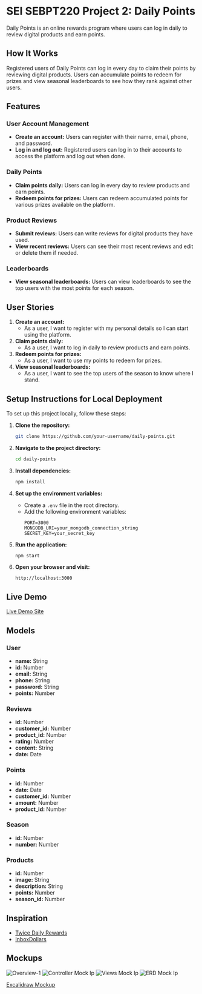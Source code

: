 # SEI SEBPT220 Project 2: Daily Points

Daily Points is an online rewards program where users can log in daily to review digital products and earn points.

## How It Works

Registered users of Daily Points can log in every day to claim their points by reviewing digital products. Users can accumulate points to redeem for prizes and view seasonal leaderboards to see how they rank against other users.

## Features

### User Account Management

- **Create an account:** Users can register with their name, email, phone, and password.
- **Log in and log out:** Registered users can log in to their accounts to access the platform and log out when done.

### Daily Points

- **Claim points daily:** Users can log in every day to review products and earn points.
- **Redeem points for prizes:** Users can redeem accumulated points for various prizes available on the platform.

### Product Reviews

- **Submit reviews:** Users can write reviews for digital products they have used.
- **View recent reviews:** Users can see their most recent reviews and edit or delete them if needed.

### Leaderboards

- **View seasonal leaderboards:** Users can view leaderboards to see the top users with the most points for each season.

## User Stories

1. **Create an account:**
   - As a user, I want to register with my personal details so I can start using the platform.
2. **Claim points daily:**
   - As a user, I want to log in daily to review products and earn points.
3. **Redeem points for prizes:**
   - As a user, I want to use my points to redeem for prizes.
4. **View seasonal leaderboards:**
   - As a user, I want to see the top users of the season to know where I stand.

## Setup Instructions for Local Deployment

To set up this project locally, follow these steps:

1. **Clone the repository:**

   ```bash
   git clone https://github.com/your-username/daily-points.git
   ```

2. **Navigate to the project directory:**

   ```bash
   cd daily-points
   ```

3. **Install dependencies:**

   ```bash
   npm install
   ```

4. **Set up the environment variables:**

   - Create a `.env` file in the root directory.
   - Add the following environment variables:
     ```
     PORT=3000
     MONGODB_URI=your_mongodb_connection_string
     SECRET_KEY=your_secret_key
     ```

5. **Run the application:**

   ```bash
   npm start
   ```

6. **Open your browser and visit:**
   ```
   http://localhost:3000
   ```

## Live Demo

[Live Demo Site](#)

## Models

### User

- **name:** String
- **id:** Number
- **email:** String
- **phone:** String
- **password:** String
- **points:** Number

### Reviews

- **id:** Number
- **customer_id:** Number
- **product_id:** Number
- **rating:** Number
- **content:** String
- **date:** Date

### Points

- **id:** Number
- **date:** Date
- **customer_id:** Number
- **amount:** Number
- **product_id:** Number

### Season

- **id:** Number
- **number:** Number

### Products

- **id:** Number
- **image:** String
- **description:** String
- **points:** Number
- **season_id:** Number

## Inspiration

- [Twice Daily Rewards](https://twicedaily.com/rewards/)
- [InboxDollars](https://www.inboxdollars.com/)

## Mockups

![Overview-1](assets/img/Overview-1.png)
![Controller Mock Ip](assets/img/Controller-Mock-Up.png)
![Views Mock Ip](assets/img/Views-Mock-Up.png)
![ERD Mock Ip](assets/img/ERD-Mock-Up.png)

[Excalidraw Mockup](https://excalidraw.com/#json=vmVDnChu3kJT34AJRSpbp,d2nAkflCj85Uhd7vuxLkKA)

```

```
